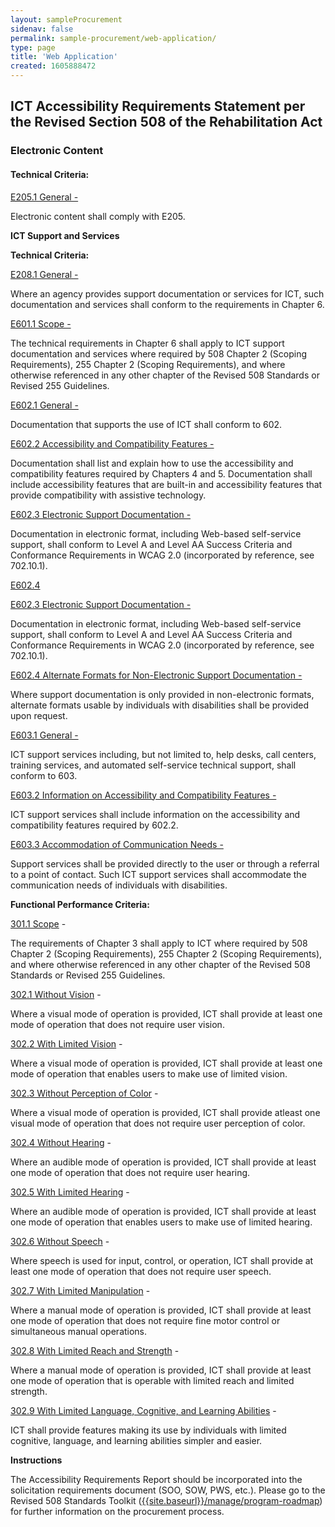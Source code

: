 ```yaml
---
layout: sampleProcurement 
sidenav: false 
permalink: sample-procurement/web-application/
type: page
title: 'Web Application'
created: 1605888472
---
```


## **ICT Accessibility Requirements Statement per the Revised Section 508 of the Rehabilitation Act**

### **Electronic Content**

#### **Technical Criteria:**

[E205.1 General -][1]

Electronic content shall comply with E205.

**ICT Support and Services**

**Technical Criteria:**

[E208.1 General -][2]

Where an agency provides support documentation or services for ICT, such documentation and services shall conform to the requirements in Chapter 6.

[E601.1 Scope -][2]

The technical requirements in Chapter 6 shall apply to ICT support documentation and services where required by 508 Chapter 2 (Scoping Requirements), 255 Chapter 2 (Scoping Requirements), and where otherwise referenced in any other chapter of the Revised 508 Standards or Revised 255 Guidelines.

[E602.1 General -][3]

Documentation that supports the use of ICT shall conform to 602.

[E602.2 Accessibility and Compatibility Features -][3]

Documentation shall list and explain how to use the accessibility and compatibility features required by Chapters 4 and 5. Documentation shall include accessibility features that are built-in and accessibility features that provide compatibility with assistive technology.

[E602.3 Electronic Support Documentation -][4]

Documentation in electronic format, including Web-based self-service support, shall conform to Level A and Level AA Success Criteria and Conformance Requirements in WCAG 2.0 (incorporated by reference, see 702.10.1).

[E602.4][3]

[E602.3 Electronic Support Documentation -][4]

Documentation in electronic format, including Web-based self-service support, shall conform to Level A and Level AA Success Criteria and Conformance Requirements in WCAG 2.0 (incorporated by reference, see 702.10.1).

[E602.4 Alternate Formats for Non-Electronic Support Documentation -][4]

Where support documentation is only provided in non-electronic formats, alternate formats usable by individuals with disabilities shall be provided upon request.

[E603.1 General -][5]

ICT support services including, but not limited to, help desks, call centers, training services, and automated self-service technical support, shall conform to 603.

[E603.2 Information on Accessibility and Compatibility Features -][5]

ICT support services shall include information on the accessibility and compatibility features required by 602.2.

[E603.3 Accommodation of Communication Needs -][5]

Support services shall be provided directly to the user or through a referral to a point of contact. Such ICT support services shall accommodate the communication needs of individuals with disabilities.

  


**Functional Performance Criteria:**

[301.1 Scope][6] -

The requirements of Chapter 3 shall apply to ICT where required by 508 Chapter 2 (Scoping Requirements), 255 Chapter 2 (Scoping Requirements), and where otherwise referenced in any other chapter of the Revised 508 Standards or Revised 255 Guidelines.

[302.1 Without Vision][7] -

Where a visual mode of operation is provided, ICT shall provide at least one mode of operation that does not require user vision.

[302.2 With Limited Vision][7] -

Where a visual mode of operation is provided, ICT shall provide at least one mode of operation that enables users to make use of limited vision.

[302.3 Without Perception of Color][7] -

Where a visual mode of operation is provided, ICT shall provide atleast one visual mode of operation that does not require user perception of color.

[302.4 Without Hearing][7] -

Where an audible mode of operation is provided, ICT shall provide at least one mode of operation that does not require user hearing.

[302.5 With Limited Hearing][7] -

Where an audible mode of operation is provided, ICT shall provide at least one mode of operation that enables users to make use of limited hearing.

[302.6 Without Speech][7] -

Where speech is used for input, control, or operation, ICT shall provide at least one mode of operation that does not require user speech.

[302.7 With Limited Manipulation][7] -

Where a manual mode of operation is provided, ICT shall provide at least one mode of operation that does not require fine motor control or simultaneous manual operations.

[302.8 With Limited Reach and Strength][7] -

Where a manual mode of operation is provided, ICT shall provide at least one mode of operation that is operable with limited reach and limited strength.

[302.9 With Limited Language, Cognitive, and Learning Abilities][7] -

ICT shall provide features making its use by individuals with limited cognitive, language, and learning abilities simpler and easier.

  


**Instructions**

The Accessibility Requirements Report should be incorporated into the solicitation requirements document (SOO, SOW, PWS, etc.). Please go to the Revised 508 Standards Toolkit ([{{site.baseurl}}/manage/program-roadmap][8]) for further information on the procurement process.

 [1]: {{site.baseurl}}/ict-accessibility#e205_1_general
 [2]: {{site.baseurl}}/ict-accessibility#e208_1_general
 [3]: {{site.baseurl}}/ict-accessibility#e602_1_general
 [4]: {{site.baseurl}}/ict-accessibility#e602_3__e602_4
 [5]: {{site.baseurl}}/ict-accessibility#e603_1__e603_2__e603_3
 [6]: {{site.baseurl}}/ict-accessibility#e301_1
 [7]: {{site.baseurl}}/ict-accessibility#e302_1
 [8]: {{site.baseurl}}/manage/program-roadmap